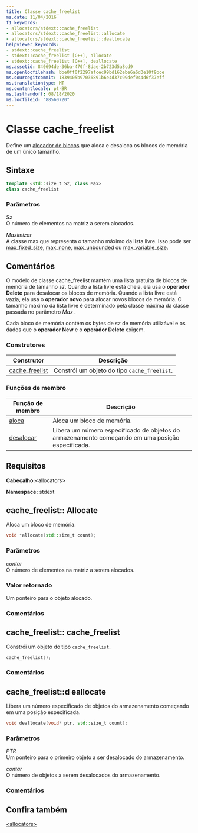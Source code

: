 ```yaml
---
title: Classe cache_freelist
ms.date: 11/04/2016
f1_keywords:
- allocators/stdext::cache_freelist
- allocators/stdext::cache_freelist::allocate
- allocators/stdext::cache_freelist::deallocate
helpviewer_keywords:
- stdext::cache_freelist
- stdext::cache_freelist [C++], allocate
- stdext::cache_freelist [C++], deallocate
ms.assetid: 840694de-36ba-470f-8dae-2b723d5a8cd9
ms.openlocfilehash: bbe0ff0f2297afcec99bd162ebe6a6d3e10f9bce
ms.sourcegitcommit: 1839405b97036891b6e4d37c99def044d6f37eff
ms.translationtype: MT
ms.contentlocale: pt-BR
ms.lasthandoff: 08/18/2020
ms.locfileid: "88560720"
---
```

# <a name="cache_freelist-class"></a>Classe cache_freelist

Define um [alocador de blocos](../standard-library/allocators-header.md) que aloca e desaloca os blocos de memória de um único tamanho.

## <a name="syntax"></a>Sintaxe

```cpp
template <std::size_t Sz, class Max>
class cache_freelist
```

### <a name="parameters"></a>Parâmetros

*Sz*\
O número de elementos na matriz a serem alocados.

*Maximizar*\
A classe max que representa o tamanho máximo da lista livre. Isso pode ser [max_fixed_size](../standard-library/max-fixed-size-class.md), [max_none](../standard-library/max-none-class.md), [max_unbounded](../standard-library/max-unbounded-class.md) ou [max_variable_size](../standard-library/max-variable-size-class.md).

## <a name="remarks"></a>Comentários

O modelo de classe cache_freelist mantém uma lista gratuita de blocos de memória de tamanho *sz*. Quando a lista livre está cheia, ela usa o **operador Delete** para desalocar os blocos de memória. Quando a lista livre está vazia, ela usa o **operador novo** para alocar novos blocos de memória. O tamanho máximo da lista livre é determinado pela classe máxima da classe passada no parâmetro *Max* .

Cada bloco de memória contém os bytes de *sz* de memória utilizável e os dados que o **operador New** e o **operador Delete** exigem.

### <a name="constructors"></a>Construtores

|Construtor|Descrição|
|-|-|
|[cache_freelist](#cache_freelist)|Constrói um objeto do tipo `cache_freelist`.|

### <a name="member-functions"></a>Funções de membro

|Função de membro|Descrição|
|-|-|
|[aloca](#allocate)|Aloca um bloco de memória.|
|[desalocar](#deallocate)|Libera um número especificado de objetos do armazenamento começando em uma posição especificada.|

## <a name="requirements"></a>Requisitos

**Cabeçalho:**\<allocators>

**Namespace:** stdext

## <a name="cache_freelistallocate"></a><a name="allocate"></a> cache_freelist:: Allocate

Aloca um bloco de memória.

```cpp
void *allocate(std::size_t count);
```

### <a name="parameters"></a>Parâmetros

*contar*\
O número de elementos na matriz a serem alocados.

### <a name="return-value"></a>Valor retornado

Um ponteiro para o objeto alocado.

### <a name="remarks"></a>Comentários

## <a name="cache_freelistcache_freelist"></a><a name="cache_freelist"></a> cache_freelist:: cache_freelist

Constrói um objeto do tipo `cache_freelist`.

```cpp
cache_freelist();
```

### <a name="remarks"></a>Comentários

## <a name="cache_freelistdeallocate"></a><a name="deallocate"></a> cache_freelist::d eallocate

Libera um número especificado de objetos do armazenamento começando em uma posição especificada.

```cpp
void deallocate(void* ptr, std::size_t count);
```

### <a name="parameters"></a>Parâmetros

*PTR*\
Um ponteiro para o primeiro objeto a ser desalocado do armazenamento.

*contar*\
O número de objetos a serem desalocados do armazenamento.

### <a name="remarks"></a>Comentários

## <a name="see-also"></a>Confira também

[\<allocators>](../standard-library/allocators-header.md)

